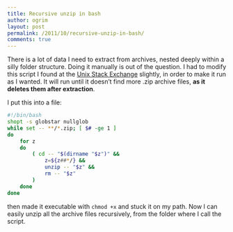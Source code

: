 ```yaml
---
title: Recursive unzip in bash
author: ogrim
layout: post
permalink: /2011/10/recursive-unzip-in-bash/
comments: true
---
```

There is a lot of data I need to extract from archives, nested deeply within a silly folder structure. Doing it manually is out of the question. I had to modify this script I found at the [Unix Stack Exchange][1] slightly, in order to make it run as I wanted. It will run until it doesn&#8217;t find more .zip archive files, **as it deletes them after extraction**.

I put this into a file:

``` bash
#!/bin/bash
shopt -s globstar nullglob
while set -- **/*.zip; [ $# -ge 1 ]
do
    for z
    do
        ( cd -- "$(dirname "$z")" &&
            z=${z##*/} &&
            unzip -- "$z" &&
            rm -- "$z"
        )
    done
done
```

then made it executable with `chmod +x` and stuck it on my path. Now I can easily unzip all the archive files recursively, from the folder where I call the script.

 [1]: http://unix.stackexchange.com/questions/4367/extracting-nested-zip-files
